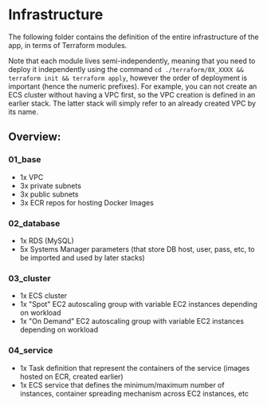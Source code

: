 # Infrastructure

The following folder contains the definition of the entire infrastructure of the app, in terms of Terraform modules.

Note that each module lives semi-independently, meaning that you need to deploy it independently using the command `cd ./terraform/0X_XXXX && terraform init && terraform apply`, however the order of deployment is important (hence the numeric prefixes). For example, you can not create an ECS cluster without having a VPC first, so the VPC creation is defined in an earlier stack. The latter stack will simply refer to an already created VPC by its name.

## Overview:
### 01_base
* 1x VPC
* 3x private subnets
* 3x public subnets
* 3x ECR repos for hosting Docker Images

### 02_database
* 1x RDS (MySQL)
* 5x Systems Manager parameters (that store DB host, user, pass, etc, to be imported and used by later stacks)


### 03_cluster
* 1x ECS cluster
* 1x "Spot" EC2 autoscaling group with variable EC2 instances depending on workload
* 1x "On Demand" EC2 autoscaling group with variable EC2 instances depending on workload

### 04_service
* 1x Task definition that represent the containers of the service (images hosted on ECR, created earlier)
* 1x ECS service that defines the minimum/maximum number of instances, container spreading mechanism across EC2 instances, etc
